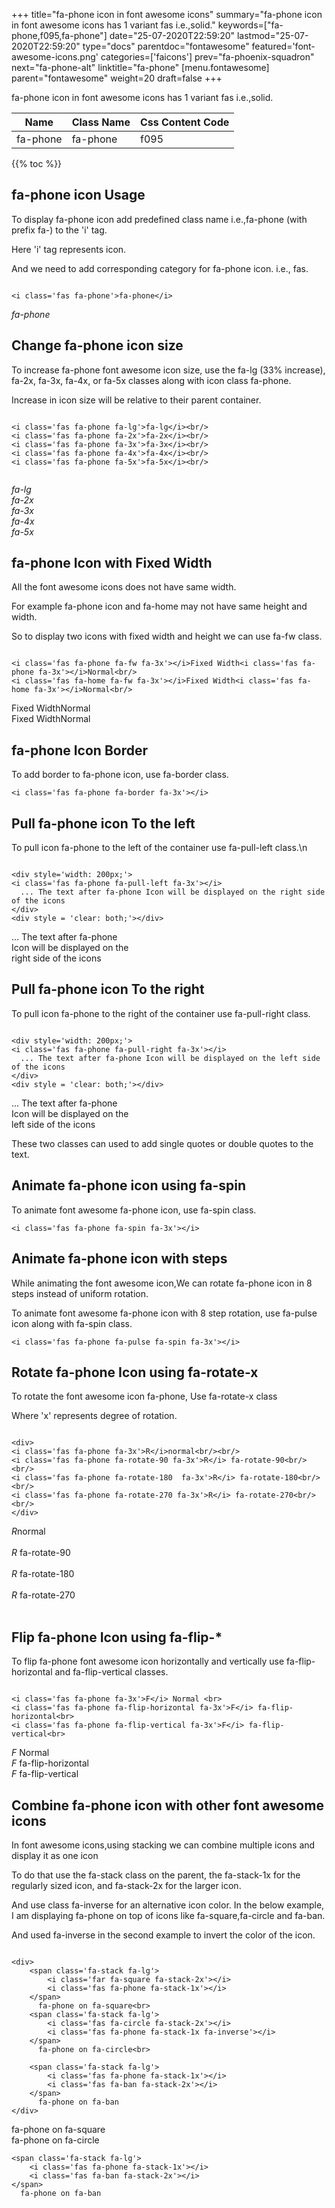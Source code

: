 +++
title="fa-phone icon in font awesome icons"
summary="fa-phone icon in font awesome icons has 1 variant fas i.e.,solid."
keywords=["fa-phone,f095,fa-phone"]
date="25-07-2020T22:59:20"
lastmod="25-07-2020T22:59:20"
type="docs"
parentdoc="fontawesome"
featured='font-awesome-icons.png'
categories=['faicons']
prev="fa-phoenix-squadron"
next="fa-phone-alt"
linktitle="fa-phone"
[menu.fontawesome]
parent="fontawesome"
weight=20
draft=false
+++


fa-phone icon in font awesome icons has 1 variant fas i.e.,solid.

<div class='table-responsive'><table class='table'><thead><tr><th>Name</th><th>Class Name</th><th>Css Content Code</th></tr></thead><tbody><tr><td>fa-phone</td><td>fa-phone</td><td>f095</td></tr></tbody></table></div>


{{% toc %}}


## fa-phone icon Usage

To display fa-phone icon add predefined class name i.e.,fa-phone (with prefix fa-) to the 'i' tag.

Here 'i' tag represents icon.

And we need to add corresponding category for fa-phone icon. i.e., fas.


```

<i class='fas fa-phone'>fa-phone</i>
```

<i class='fas fa-phone'>fa-phone</i>




## Change fa-phone icon size
To increase fa-phone font awesome icon size, use the fa-lg (33% increase), fa-2x, fa-3x, fa-4x, or fa-5x classes along with icon class fa-phone.

Increase in icon size will be relative to their parent container. 

```

<i class='fas fa-phone fa-lg'>fa-lg</i><br/>
<i class='fas fa-phone fa-2x'>fa-2x</i><br/>
<i class='fas fa-phone fa-3x'>fa-3x</i><br/>
<i class='fas fa-phone fa-4x'>fa-4x</i><br/>
<i class='fas fa-phone fa-5x'>fa-5x</i><br/>
            
```

<i class='fas fa-phone fa-lg'>fa-lg</i><br/>
<i class='fas fa-phone fa-2x'>fa-2x</i><br/>
<i class='fas fa-phone fa-3x'>fa-3x</i><br/>
<i class='fas fa-phone fa-4x'>fa-4x</i><br/>
<i class='fas fa-phone fa-5x'>fa-5x</i><br/>
            



## fa-phone Icon with Fixed Width 

All the font awesome icons does not have same width.

For example fa-phone icon and fa-home may not have same height and width.

So to display two icons with fixed width and height we can use fa-fw class.


```

<i class='fas fa-phone fa-fw fa-3x'></i>Fixed Width<i class='fas fa-phone fa-3x'></i>Normal<br/>
<i class='fas fa-home fa-fw fa-3x'></i>Fixed Width<i class='fas fa-home fa-3x'></i>Normal<br/>
```

<i class='fas fa-phone fa-fw fa-3x'></i>Fixed Width<i class='fas fa-phone fa-3x'></i>Normal<br/>
<i class='fas fa-home fa-fw fa-3x'></i>Fixed Width<i class='fas fa-home fa-3x'></i>Normal<br/>



## fa-phone Icon Border 

To add border to fa-phone icon, use fa-border class.


```
<i class='fas fa-phone fa-border fa-3x'></i>

```
<i class='fas fa-phone fa-border fa-3x'></i>





## Pull fa-phone icon To the left

To pull icon fa-phone to the left of the container use fa-pull-left class.\n

```

<div style='width: 200px;'>
<i class='fas fa-phone fa-pull-left fa-3x'></i>
  ... The text after fa-phone Icon will be displayed on the right side of the icons
</div>
<div style = 'clear: both;'></div>
```

<div style='width: 200px;'>
<i class='fas fa-phone fa-pull-left fa-3x'></i>
  ... The text after fa-phone Icon will be displayed on the right side of the icons
</div>
<div style = 'clear: both;'></div>




## Pull fa-phone icon To the right
To pull icon fa-phone to the right of the container use fa-pull-right class.

```

<div style='width: 200px;'>
<i class='fas fa-phone fa-pull-right fa-3x'></i>
  ... The text after fa-phone Icon will be displayed on the left side of the icons
</div>
<div style = 'clear: both;'></div>
```

<div style='width: 200px;'>
<i class='fas fa-phone fa-pull-right fa-3x'></i>
  ... The text after fa-phone Icon will be displayed on the left side of the icons
</div>
<div style = 'clear: both;'></div>

These two classes can used to add single quotes or double quotes to the text.


## Animate fa-phone icon using fa-spin
To animate font awesome fa-phone icon, use fa-spin class.

```
<i class='fas fa-phone fa-spin fa-3x'></i>
```
<i class='fas fa-phone fa-spin fa-3x'></i>




## Animate fa-phone icon with steps
While animating the font awesome icon,We can rotate fa-phone icon in 8 steps instead of uniform rotation.

To animate font awesome fa-phone icon with 8 step rotation, use fa-pulse icon along with fa-spin class.


```
<i class='fas fa-phone fa-pulse fa-spin fa-3x'></i>

```
<i class='fas fa-phone fa-pulse fa-spin fa-3x'></i>





## Rotate fa-phone Icon using fa-rotate-x
To rotate the font awesome icon fa-phone, Use fa-rotate-x class

Where 'x' represents degree of rotation.


```

<div>
<i class='fas fa-phone fa-3x'>R</i>normal<br/><br/>
<i class='fas fa-phone fa-rotate-90 fa-3x'>R</i> fa-rotate-90<br/><br/> 
<i class='fas fa-phone fa-rotate-180  fa-3x'>R</i> fa-rotate-180<br/><br/> 
<i class='fas fa-phone fa-rotate-270 fa-3x'>R</i> fa-rotate-270<br/><br/>
</div>
```

<div>
<i class='fas fa-phone fa-3x'>R</i>normal<br/><br/>
<i class='fas fa-phone fa-rotate-90 fa-3x'>R</i> fa-rotate-90<br/><br/> 
<i class='fas fa-phone fa-rotate-180  fa-3x'>R</i> fa-rotate-180<br/><br/> 
<i class='fas fa-phone fa-rotate-270 fa-3x'>R</i> fa-rotate-270<br/><br/>
</div>




## Flip fa-phone Icon using fa-flip-*
To flip fa-phone font awesome icon horizontally and vertically use fa-flip-horizontal and fa-flip-vertical classes. 

```

<i class='fas fa-phone fa-3x'>F</i> Normal <br>
<i class='fas fa-phone fa-flip-horizontal fa-3x'>F</i> fa-flip-horizontal<br>
<i class='fas fa-phone fa-flip-vertical fa-3x'>F</i> fa-flip-vertical<br>
```

<i class='fas fa-phone fa-3x'>F</i> Normal <br>
<i class='fas fa-phone fa-flip-horizontal fa-3x'>F</i> fa-flip-horizontal<br>
<i class='fas fa-phone fa-flip-vertical fa-3x'>F</i> fa-flip-vertical<br>




## Combine fa-phone icon with other font awesome icons
In font awesome icons,using stacking we can combine multiple icons and display it as one icon 

To do that use the fa-stack class on the parent, the fa-stack-1x for the regularly sized icon, and fa-stack-2x for the larger icon.

And use class fa-inverse for an alternative icon color. 
In the below example, I am displaying fa-phone on top of icons like fa-square,fa-circle and fa-ban.

And used fa-inverse in the second example to invert the color of the icon.

```

<div>
    <span class='fa-stack fa-lg'>
        <i class='far fa-square fa-stack-2x'></i>
        <i class='fas fa-phone fa-stack-1x'></i>
    </span>
      fa-phone on fa-square<br>
    <span class='fa-stack fa-lg'>
        <i class='fas fa-circle fa-stack-2x'></i>
        <i class='fas fa-phone fa-stack-1x fa-inverse'></i>
    </span>
      fa-phone on fa-circle<br>

    <span class='fa-stack fa-lg'>
        <i class='fas fa-phone fa-stack-1x'></i>
        <i class='fas fa-ban fa-stack-2x'></i>
    </span>
      fa-phone on fa-ban
</div>
```

<div>
    <span class='fa-stack fa-lg'>
        <i class='far fa-square fa-stack-2x'></i>
        <i class='fas fa-phone fa-stack-1x'></i>
    </span>
      fa-phone on fa-square<br>
    <span class='fa-stack fa-lg'>
        <i class='fas fa-circle fa-stack-2x'></i>
        <i class='fas fa-phone fa-stack-1x fa-inverse'></i>
    </span>
      fa-phone on fa-circle<br>

    <span class='fa-stack fa-lg'>
        <i class='fas fa-phone fa-stack-1x'></i>
        <i class='fas fa-ban fa-stack-2x'></i>
    </span>
      fa-phone on fa-ban
</div>






